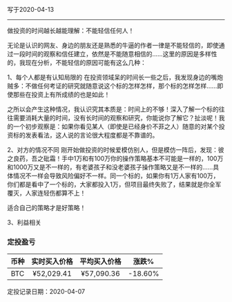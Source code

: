 写于2020-04-13

-----

做投资的时间越长越能理解：不能轻信任何人！

无论是认识的网友、身边的朋友还是熟悉的牛逼的作者一律是不能轻信的，即使通过一段时间的观察和信任建立，依然是不能随意相信的……这里的原因是多样性的，我现在分析，不能轻信的原因可能有这么几种：

1、每个人都是有认知局限的
在投资领域呆的时间长一些之后，我发现身边的嘴炮贼多：不做任何考证的研究就随意说这个标的怎样怎样，那个标的怎样怎样……即使那些在投资上有所成绩的也是如此！

之所以会产生这种情况，我认识究其本质是：时间上的不够！深入了解一个标的往往需要消耗大量的时间，没有长时间的观察和研究，你能说你了解它？扯淡呢！我的一个初步观察是：如果你看见某人（即使是已经身价不菲之人）随意的对某个投资标的发表看法，这人说的言论很大程度都是不靠谱的。

2、对方的情况不同
刚开始做投资的时候爱模仿别人，但是模仿一阵后，发现：彼之良药，吾之砒霜！手中1万和有100万你的操作策略基本不可能是一样的，100万和1000万又是不一样的，有老婆孩子和没老婆孩子操作策略又是不一样的……具体情况不一样会导致风险偏好不一样。同一个标的，如果你有1万人家有100万，你们都是看中了一个标的，大家都投入1万，但项目最终失败了，结果就是你全军覆灭，人家连轻伤都算不上！

适合自己的策略才是好策略！

3、利益相关

### 定投盈亏

| 币种 | 实时买入价格 | 平均买入价格 |  涨跌%  |  
| :--: | :----------: | :----------: | :-----: |
| BTC  |  ¥52,029.41  |   ¥57,090.36  | -18.60% |

定投记录日期：2020-04-07
